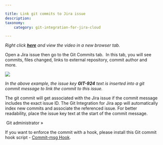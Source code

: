 ```yaml
---

title: Link git commits to Jira issue
description:
taxonomy:
    category: git-integration-for-jira-cloud

---
```

_Right click_ [_**here**_](https://bigbrassband.wistia.com/medias/cs229y2gzj) _and view the video in a new browser tab._


Open a Jira issue then go to the Git Commits tab.  In this tab, you will see commits, files changed, links to external repository, commit author and more.

![](https://bigbrassband.atlassian.net/wiki/download/attachments/923238543/git-commits-example.png?version=1&modificationDate=1606547550198&cacheVersion=1&api=v2)

_In the above example, the issue key **GIT-924** text is inserted into a_
_git commit message to link the commit to this issue._

The git commit will get associated with the Jira issue if the commit message includes the exact issue ID. The Git Integration for Jira app will automatically index new commits and associate the referenced issue. For better readability, place the issue key text at the start of the commit message.

 Git administrator »

If you want to enforce the commit with a hook, please install this Git commit hook script - [Commit-msg Hook](/git-integration-for-jira-cloud/commit-msg-hook/).